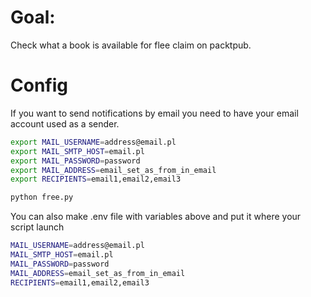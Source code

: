 # Goal:
Check what a book is available for flee claim on packtpub.

# Config
If you want to send notifications by email you need to have your email account
used as a sender.
```bash
export MAIL_USERNAME=address@email.pl
export MAIL_SMTP_HOST=email.pl
export MAIL_PASSWORD=password
export MAIL_ADDRESS=email_set_as_from_in_email
export RECIPIENTS=email1,email2,email3

python free.py
```
You can also make .env file with variables above and put it where your script launch
```bash
MAIL_USERNAME=address@email.pl
MAIL_SMTP_HOST=email.pl
MAIL_PASSWORD=password
MAIL_ADDRESS=email_set_as_from_in_email
RECIPIENTS=email1,email2,email3
```


